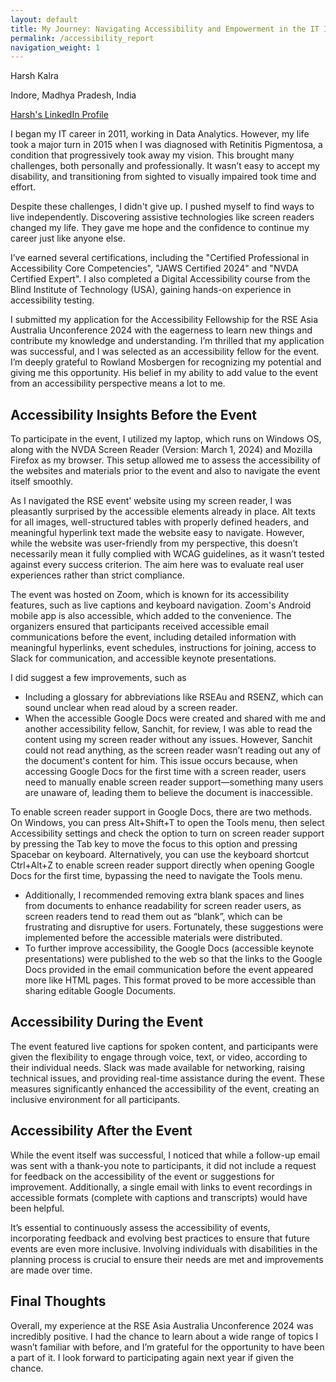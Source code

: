 ```yaml
---
layout: default
title: My Journey: Navigating Accessibility and Empowerment in the IT Industry
permalink: /accessibility_report
navigation_weight: 1
---
```


Harsh Kalra

Indore, Madhya Pradesh, India

[Harsh's LinkedIn Profile](https://www.linkedin.com/in/harsh-kalra-aa24563a)

I began my IT career in 2011, working in Data Analytics. However, my life took a major turn in 2015 when I was diagnosed with Retinitis Pigmentosa, a condition that progressively took away my vision. This brought many challenges, both personally and professionally. It wasn’t easy to accept my disability, and transitioning from sighted to visually impaired took time and effort.

Despite these challenges, I didn't give up. I pushed myself to find ways to live independently. Discovering assistive technologies like screen readers changed my life. They gave me hope and the confidence to continue my career just like anyone else.

I’ve earned several certifications, including the "Certified Professional in Accessibility Core Competencies", "JAWS Certified 2024" and "NVDA Certified Expert". I also completed a Digital Accessibility course from the Blind Institute of Technology (USA), gaining hands-on experience in accessibility testing.

I submitted my application for the Accessibility Fellowship for the RSE Asia Australia Unconference 2024 with the eagerness to learn new things and contribute my knowledge and understanding. I’m thrilled that my application was successful, and I was selected as an accessibility fellow for the event. I’m deeply grateful to Rowland Mosbergen for recognizing my potential and giving me this opportunity. His belief in my ability to add value to the event from an accessibility perspective means a lot to me.

## Accessibility Insights Before the Event

To participate in the event, I utilized my laptop, which runs on Windows OS, along with the NVDA Screen Reader (Version: March 1, 2024\) and Mozilla Firefox as my browser. This setup allowed me to assess the accessibility of the websites and materials prior to the event and also to navigate the event itself smoothly.

As I navigated the RSE event' website using my screen reader, I was pleasantly surprised by the accessible elements already in place. Alt texts for all images, well-structured tables with properly defined headers, and meaningful hyperlink text made the website easy to navigate. However, while the website was user-friendly from my perspective, this doesn’t necessarily mean it fully complied with WCAG guidelines, as it wasn’t tested against every success criterion. The aim here was to evaluate real user experiences rather than strict compliance.

The event was hosted on Zoom, which is known for its accessibility features, such as live captions and keyboard navigation. Zoom's Android mobile app is also accessible, which added to the convenience. The organizers ensured that participants received accessible email communications before the event, including detailed information with meaningful hyperlinks, event schedules, instructions for joining, access to Slack for communication, and accessible keynote presentations.

I did suggest a few improvements, such as

* Including a glossary for abbreviations like RSEAu and RSENZ, which can sound unclear when read aloud by a screen reader.  
* When the accessible Google Docs were created and shared with me and another accessibility fellow, Sanchit, for review, I was able to read the content using my screen reader without any issues. However, Sanchit could not read anything, as the screen reader wasn’t reading out any of the document's content for him. This issue occurs because, when accessing Google Docs for the first time with a screen reader, users need to manually enable screen reader support—something many users are unaware of, leading them to believe the document is inaccessible.

To enable screen reader support in Google Docs, there are two methods. On Windows, you can press Alt+Shift+T to open the Tools menu, then select Accessibility settings and check the option to turn on screen reader support by pressing the Tab key to move the focus to this option and pressing Spacebar on keyboard. Alternatively, you can use the keyboard shortcut Ctrl+Alt+Z to enable screen reader support directly when opening Google Docs for the first time, bypassing the need to navigate the Tools menu.

* Additionally, I recommended removing extra blank spaces and lines from documents to enhance readability for screen reader users, as screen readers tend to read them out as “blank”, which can be frustrating and disruptive for users. Fortunately, these suggestions were implemented before the accessible materials were distributed.  
* To further improve accessibility, the Google Docs (accessible keynote presentations) were published to the web so that the links to the Google Docs provided in the email communication before the event appeared more like HTML pages. This format proved to be more accessible than sharing editable Google Documents.

## Accessibility During the Event

The event featured live captions for spoken content, and participants were given the flexibility to engage through voice, text, or video, according to their individual needs. Slack was made available for networking, raising technical issues, and providing real-time assistance during the event. These measures significantly enhanced the accessibility of the event, creating an inclusive environment for all participants.

## Accessibility After the Event

While the event itself was successful, I noticed that while a follow-up email was sent with a thank-you note to participants, it did not include a request for feedback on the accessibility of the event or suggestions for improvement. Additionally, a single email with links to event recordings in accessible formats (complete with captions and transcripts) would have been helpful.

It’s essential to continuously assess the accessibility of events, incorporating feedback and evolving best practices to ensure that future events are even more inclusive. Involving individuals with disabilities in the planning process is crucial to ensure their needs are met and improvements are made over time. 

## Final Thoughts

Overall, my experience at the RSE Asia Australia Unconference 2024 was incredibly positive. I had the chance to learn about a wide range of topics I wasn’t familiar with before, and I’m grateful for the opportunity to have been a part of it. I look forward to participating again next year if given the chance.

